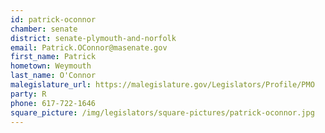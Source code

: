 ```yaml
---
id: patrick-oconnor
chamber: senate
district: senate-plymouth-and-norfolk
email: Patrick.OConnor@masenate.gov
first_name: Patrick
hometown: Weymouth
last_name: O'Connor
malegislature_url: https://malegislature.gov/Legislators/Profile/PMO
party: R
phone: 617-722-1646
square_picture: /img/legislators/square-pictures/patrick-oconnor.jpg
---
```

